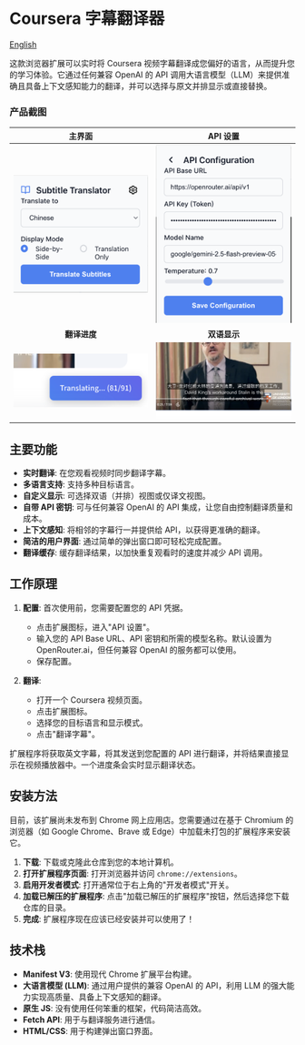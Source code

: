 # Coursera 字幕翻译器

[English](README.md)

这款浏览器扩展可以实时将 Coursera 视频字幕翻译成您偏好的语言，从而提升您的学习体验。它通过任何兼容 OpenAI 的 API 调用大语言模型（LLM）来提供准确且具备上下文感知能力的翻译，并可以选择与原文并排显示或直接替换。

### 产品截图

| 主界面 | API 设置 |
| :---: | :---: |
| <img src="images/1.png" width="300"> | <img src="images/2.png" width="300"> |
| **翻译进度** | **双语显示** |
| <img src="images/3.png" width="300"> | <img src="images/4.png" width="300"> |

## 主要功能

- **实时翻译**: 在您观看视频时同步翻译字幕。
- **多语言支持**: 支持多种目标语言。
- **自定义显示**: 可选择双语（并排）视图或仅译文视图。
- **自带 API 密钥**: 可与任何兼容 OpenAI 的 API 集成，让您自由控制翻译质量和成本。
- **上下文感知**: 将相邻的字幕行一并提供给 API，以获得更准确的翻译。
- **简洁的用户界面**: 通过简单的弹出窗口即可轻松完成配置。
- **翻译缓存**: 缓存翻译结果，以加快重复观看时的速度并减少 API 调用。

## 工作原理

1.  **配置**: 首次使用前，您需要配置您的 API 凭据。
    -   点击扩展图标，进入"API 设置"。
    -   输入您的 API Base URL、API 密钥和所需的模型名称。默认设置为 OpenRouter.ai，但任何兼容 OpenAI 的服务都可以使用。
    -   保存配置。

2.  **翻译**:
    -   打开一个 Coursera 视频页面。
    -   点击扩展图标。
    -   选择您的目标语言和显示模式。
    -   点击"翻译字幕"。

扩展程序将获取英文字幕，将其发送到您配置的 API 进行翻译，并将结果直接显示在视频播放器中。一个进度条会实时显示翻译状态。

## 安装方法

目前，该扩展尚未发布到 Chrome 网上应用店。您需要通过在基于 Chromium 的浏览器（如 Google Chrome、Brave 或 Edge）中加载未打包的扩展程序来安装它。

1.  **下载**: 下载或克隆此仓库到您的本地计算机。
2.  **打开扩展程序页面**: 打开浏览器并访问 `chrome://extensions`。
3.  **启用开发者模式**: 打开通常位于右上角的"开发者模式"开关。
4.  **加载已解压的扩展程序**: 点击"加载已解压的扩展程序"按钮，然后选择您下载仓库的目录。
5.  **完成**: 扩展程序现在应该已经安装并可以使用了！

## 技术栈

-   **Manifest V3**: 使用现代 Chrome 扩展平台构建。
-   **大语言模型 (LLM)**: 通过用户提供的兼容 OpenAI 的 API，利用 LLM 的强大能力实现高质量、具备上下文感知的翻译。
-   **原生 JS**: 没有使用任何笨重的框架，代码简洁高效。
-   **Fetch API**: 用于与翻译服务进行通信。
-   **HTML/CSS**: 用于构建弹出窗口界面。 